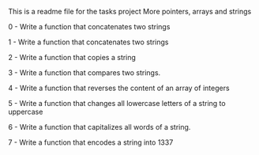 This is a readme file for the tasks project More pointers, arrays and strings

0 - Write a function that concatenates two strings

1 - Write a function that concatenates two strings

2 - Write a function that copies a string

3 - Write a function that compares two strings.

4 - Write a function that reverses the content of an array of integers

5 - Write a function that changes all lowercase letters of a string to uppercase

6 - Write a function that capitalizes all words of a string.

7 - Write a function that encodes a string into 1337
